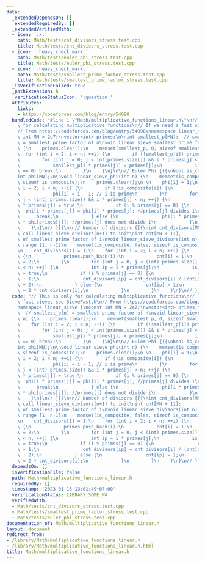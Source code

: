 ```yaml
---
data:
  _extendedDependsOn: []
  _extendedRequiredBy: []
  _extendedVerifiedWith:
  - icon: ':x:'
    path: Math/tests/cnt_divisors_stress.test.cpp
    title: Math/tests/cnt_divisors_stress.test.cpp
  - icon: ':heavy_check_mark:'
    path: Math/tests/euler_phi_stress.test.cpp
    title: Math/tests/euler_phi_stress.test.cpp
  - icon: ':heavy_check_mark:'
    path: Math/tests/smallest_prime_factor_stress.test.cpp
    title: Math/tests/smallest_prime_factor_stress.test.cpp
  _isVerificationFailed: true
  _pathExtension: h
  _verificationStatusIcon: ':question:'
  attributes:
    links:
    - https://codeforces.com/blog/entry/54090
  bundledCode: "#line 1 \"Math/multiplicative_functions_linear.h\"\n// This is only\
    \ for calculating multiplicative functions\n// If we need a fast sieve, see SieveFast.h\n\
    // From https://codeforces.com/blog/entry/54090\nnamespace linear_sieve {\nconst\
    \ int MN = 2e7;\nvector<int> primes;\n\nint smallest_p[MN];  // smallest_p[n]\
    \ = smallest prime factor of n\nvoid linear_sieve_smallest_prime_factor(int n)\
    \ {\n    primes.clear();\n    memset(smallest_p, 0, sizeof smallest_p);\n\n  \
    \  for (int i = 2; i < n; ++i) {\n        if (!smallest_p[i]) primes.push_back(i);\n\
    \        for (int j = 0; j < int(primes.size()) && i * primes[j] < n; ++j) {\n\
    \            smallest_p[i * primes[j]] = primes[j];\n            if (i % primes[j]\
    \ == 0) break;\n        }\n    }\n}\n\n// Euler Phi {{{\nbool is_composite[MN];\n\
    int phi[MN];\n\nvoid linear_sieve_phi(int n) {\n    memset(is_composite, false,\
    \ sizeof is_composite);\n    primes.clear();\n \n    phi[1] = 1;\n    for (int\
    \ i = 2; i < n; ++i) {\n        if (!is_composite[i]) {\n            primes.push_back(i);\n\
    \            phi[i] = i - 1; // i is prime\n        }\n        for (int j = 0;\
    \ j < (int) primes.size() && i * primes[j] < n; ++j) {\n            is_composite[i\
    \ * primes[j]] = true;\n            if (i % primes[j] == 0) {\n              \
    \  phi[i * primes[j]] = phi[i] * primes[j]; //primes[j] divides i\n          \
    \      break;\n            } else {\n                phi[i * primes[j]] = phi[i]\
    \ * phi[primes[j]]; //primes[j] does not divide i\n            }\n        }\n\
    \    }\n}\n// }}}\n\n// Number of divisors {{{\nint cnt_divisors[MN + 11];  //\
    \ call linear_sieve_divisors(n+1) to init\nint cnt[MN + 11];           // power\
    \ of smallest prime factor of i\nvoid linear_sieve_divisors(int n) {  // init\
    \ range [1, n-1]\n    memset(is_composite, false, sizeof is_composite);\n    primes.clear();\n\
    \n    cnt_divisors[1] = 1;\n    for (int i = 2; i < n; ++i) {\n        if (!is_composite[i])\
    \ {\n            primes.push_back(i);\n            cnt[i] = 1;\n            cnt_divisors[i]\
    \ = 2;\n        }\n        for (int j = 0; j < (int) primes.size() && i * primes[j]\
    \ < n; ++j) {\n            int ip = i * primes[j];\n            is_composite[ip]\
    \ = true;\n            if (i % primes[j] == 0) {\n                cnt[ip] = cnt[i]\
    \ + 1;\n                cnt_divisors[ip] = cnt_divisors[i] / (cnt[i] + 1) * (cnt[i]\
    \ + 2);\n            } else {\n                cnt[ip] = 1;\n                cnt_divisors[ip]\
    \ = 2 * cnt_divisors[i];\n            }\n        }\n    }\n}\n// }}}\n\n}\n"
  code: "// This is only for calculating multiplicative functions\n// If we need a\
    \ fast sieve, see SieveFast.h\n// From https://codeforces.com/blog/entry/54090\n\
    namespace linear_sieve {\nconst int MN = 2e7;\nvector<int> primes;\n\nint smallest_p[MN];\
    \  // smallest_p[n] = smallest prime factor of n\nvoid linear_sieve_smallest_prime_factor(int\
    \ n) {\n    primes.clear();\n    memset(smallest_p, 0, sizeof smallest_p);\n\n\
    \    for (int i = 2; i < n; ++i) {\n        if (!smallest_p[i]) primes.push_back(i);\n\
    \        for (int j = 0; j < int(primes.size()) && i * primes[j] < n; ++j) {\n\
    \            smallest_p[i * primes[j]] = primes[j];\n            if (i % primes[j]\
    \ == 0) break;\n        }\n    }\n}\n\n// Euler Phi {{{\nbool is_composite[MN];\n\
    int phi[MN];\n\nvoid linear_sieve_phi(int n) {\n    memset(is_composite, false,\
    \ sizeof is_composite);\n    primes.clear();\n \n    phi[1] = 1;\n    for (int\
    \ i = 2; i < n; ++i) {\n        if (!is_composite[i]) {\n            primes.push_back(i);\n\
    \            phi[i] = i - 1; // i is prime\n        }\n        for (int j = 0;\
    \ j < (int) primes.size() && i * primes[j] < n; ++j) {\n            is_composite[i\
    \ * primes[j]] = true;\n            if (i % primes[j] == 0) {\n              \
    \  phi[i * primes[j]] = phi[i] * primes[j]; //primes[j] divides i\n          \
    \      break;\n            } else {\n                phi[i * primes[j]] = phi[i]\
    \ * phi[primes[j]]; //primes[j] does not divide i\n            }\n        }\n\
    \    }\n}\n// }}}\n\n// Number of divisors {{{\nint cnt_divisors[MN + 11];  //\
    \ call linear_sieve_divisors(n+1) to init\nint cnt[MN + 11];           // power\
    \ of smallest prime factor of i\nvoid linear_sieve_divisors(int n) {  // init\
    \ range [1, n-1]\n    memset(is_composite, false, sizeof is_composite);\n    primes.clear();\n\
    \n    cnt_divisors[1] = 1;\n    for (int i = 2; i < n; ++i) {\n        if (!is_composite[i])\
    \ {\n            primes.push_back(i);\n            cnt[i] = 1;\n            cnt_divisors[i]\
    \ = 2;\n        }\n        for (int j = 0; j < (int) primes.size() && i * primes[j]\
    \ < n; ++j) {\n            int ip = i * primes[j];\n            is_composite[ip]\
    \ = true;\n            if (i % primes[j] == 0) {\n                cnt[ip] = cnt[i]\
    \ + 1;\n                cnt_divisors[ip] = cnt_divisors[i] / (cnt[i] + 1) * (cnt[i]\
    \ + 2);\n            } else {\n                cnt[ip] = 1;\n                cnt_divisors[ip]\
    \ = 2 * cnt_divisors[i];\n            }\n        }\n    }\n}\n// }}}\n\n}\n"
  dependsOn: []
  isVerificationFile: false
  path: Math/multiplicative_functions_linear.h
  requiredBy: []
  timestamp: '2023-01-16 13:01:49+07:00'
  verificationStatus: LIBRARY_SOME_WA
  verifiedWith:
  - Math/tests/cnt_divisors_stress.test.cpp
  - Math/tests/smallest_prime_factor_stress.test.cpp
  - Math/tests/euler_phi_stress.test.cpp
documentation_of: Math/multiplicative_functions_linear.h
layout: document
redirect_from:
- /library/Math/multiplicative_functions_linear.h
- /library/Math/multiplicative_functions_linear.h.html
title: Math/multiplicative_functions_linear.h
---
```

